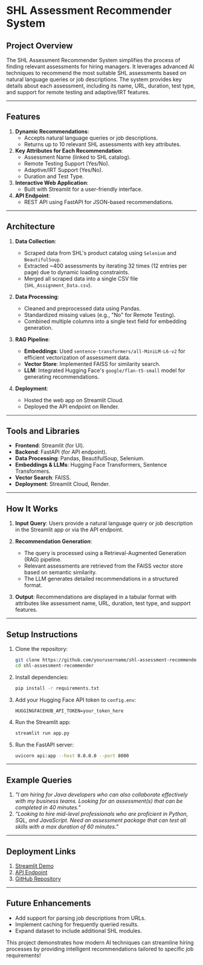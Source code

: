 # SHL Assessment Recommender System

## **Project Overview**
The SHL Assessment Recommender System simplifies the process of finding relevant assessments for hiring managers. It leverages advanced AI techniques to recommend the most suitable SHL assessments based on natural language queries or job descriptions. The system provides key details about each assessment, including its name, URL, duration, test type, and support for remote testing and adaptive/IRT features.

---

## **Features**
1. **Dynamic Recommendations**:
   - Accepts natural language queries or job descriptions.
   - Returns up to 10 relevant SHL assessments with key attributes.
2. **Key Attributes for Each Recommendation**:
   - Assessment Name (linked to SHL catalog).
   - Remote Testing Support (Yes/No).
   - Adaptive/IRT Support (Yes/No).
   - Duration and Test Type.
3. **Interactive Web Application**:
   - Built with Streamlit for a user-friendly interface.
4. **API Endpoint**:
   - REST API using FastAPI for JSON-based recommendations.

---

## **Architecture**
1. **Data Collection**:
   - Scraped data from SHL's product catalog using `Selenium` and `BeautifulSoup`.
   - Extracted ~400 assessments by iterating 32 times (12 entries per page) due to dynamic loading constraints.
   - Merged all scraped data into a single CSV file (`SHL_Assignment_Data.csv`).

2. **Data Processing**:
   - Cleaned and preprocessed data using Pandas.
   - Standardized missing values (e.g., "No" for Remote Testing).
   - Combined multiple columns into a single text field for embedding generation.

3. **RAG Pipeline**:
   - **Embeddings**: Used `sentence-transformers/all-MiniLM-L6-v2` for efficient vectorization of assessment data.
   - **Vector Store**: Implemented FAISS for similarity search.
   - **LLM**: Integrated Hugging Face's `google/flan-t5-small` model for generating recommendations.

4. **Deployment**:
   - Hosted the web app on Streamlit Cloud.
   - Deployed the API endpoint on Render.

---

## **Tools and Libraries**
- **Frontend**: Streamlit (for UI).
- **Backend**: FastAPI (for API endpoint).
- **Data Processing**: Pandas, BeautifulSoup, Selenium.
- **Embeddings & LLMs**: Hugging Face Transformers, Sentence Transformers.
- **Vector Search**: FAISS.
- **Deployment**: Streamlit Cloud, Render.

---

## **How It Works**
1. **Input Query**:
   Users provide a natural language query or job description in the Streamlit app or via the API endpoint.

2. **Recommendation Generation**:
   - The query is processed using a Retrieval-Augmented Generation (RAG) pipeline.
   - Relevant assessments are retrieved from the FAISS vector store based on semantic similarity.
   - The LLM generates detailed recommendations in a structured format.

3. **Output**:
   Recommendations are displayed in a tabular format with attributes like assessment name, URL, duration, test type, and support features.

---

## **Setup Instructions**
1. Clone the repository:
   ```bash
   git clone https://github.com/yourusername/shl-assessment-recommender.git
   cd shl-assessment-recommender
   ```

2. Install dependencies:
   ```bash
   pip install -r requirements.txt
   ```

3. Add your Hugging Face API token to `config.env`:
   ```env
   HUGGINGFACEHUB_API_TOKEN=your_token_here
   ```

4. Run the Streamlit app:
   ```bash
   streamlit run app.py
   ```

5. Run the FastAPI server:
   ```bash
   uvicorn api:app --host 0.0.0.0 --port 8000
   ```

---

## **Example Queries**
1. *"I am hiring for Java developers who can also collaborate effectively with my business teams. Looking for an assessment(s) that can be completed in 40 minutes."*
2. *"Looking to hire mid-level professionals who are proficient in Python, SQL, and JavaScript. Need an assessment package that can test all skills with a max duration of 60 minutes."*

---

## **Deployment Links**
1. [Streamlit Demo](https://shl-assessment-recommender-engine-ue5x9muxspqrhxpxhwisxh.streamlit.app/)  
2. [API Endpoint](#)  
3. [GitHub Repository](https://github.com/MeghaBharti/shl-assessment-recommender-engine)

---

## **Future Enhancements**
- Add support for parsing job descriptions from URLs.
- Implement caching for frequently queried results.
- Expand dataset to include additional SHL modules.

This project demonstrates how modern AI techniques can streamline hiring processes by providing intelligent recommendations tailored to specific job requirements!
